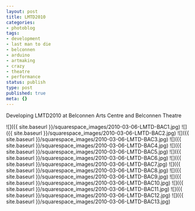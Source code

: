 ```yaml
---
layout: post
title: LMTD2010
categories:
- photoblog
tags:
- development
- last man to die
- belconnen
- arduino
- artmaking
- crazy
- theatre
- performance
status: publish
type: post
published: true
meta: {}
---
```


Developing LMTD2010 at Belconnen Arts Centre and Belconnen Theatre

![]({{ site.baseurl }}/squarespace_images/2010-03-06-LMTD-BAC1.jpg)
![]({{ site.baseurl }}/squarespace_images/2010-03-06-LMTD-BAC2.jpg)
![]({{ site.baseurl }}/squarespace_images/2010-03-06-LMTD-BAC3.jpg)
![]({{ site.baseurl }}/squarespace_images/2010-03-06-LMTD-BAC4.jpg)
![]({{ site.baseurl }}/squarespace_images/2010-03-06-LMTD-BAC5.jpg)
![]({{ site.baseurl }}/squarespace_images/2010-03-06-LMTD-BAC6.jpg)
![]({{ site.baseurl }}/squarespace_images/2010-03-06-LMTD-BAC7.jpg)
![]({{ site.baseurl }}/squarespace_images/2010-03-06-LMTD-BAC8.jpg)
![]({{ site.baseurl }}/squarespace_images/2010-03-06-LMTD-BAC9.jpg)
![]({{ site.baseurl }}/squarespace_images/2010-03-06-LMTD-BAC10.jpg)
![]({{ site.baseurl }}/squarespace_images/2010-03-06-LMTD-BAC11.jpg)
![]({{ site.baseurl }}/squarespace_images/2010-03-06-LMTD-BAC12.jpg)
![]({{ site.baseurl }}/squarespace_images/2010-03-06-LMTD-BAC13.jpg)
